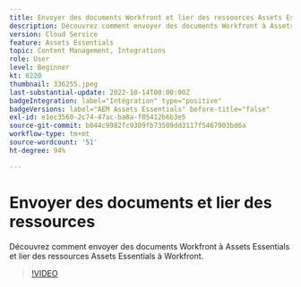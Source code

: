 ```yaml
---
title: Envoyer des documents Workfront et lier des ressources Assets Essentials
description: Découvrez comment envoyer des documents Workfront à Assets Essentials et lier des ressources Assets Essentials à Workfront.
version: Cloud Service
feature: Assets Essentials
topic: Content Management, Integrations
role: User
level: Beginner
kt: 8220
thumbnail: 336255.jpeg
last-substantial-update: 2022-10-14T00:00:00Z
badgeIntegration: label="Intégration" type="positive"
badgeVersions: label="AEM Assets Essentials" before-title="false"
exl-id: e1ec3560-2c74-47ac-ba8a-f05412b6b3e5
source-git-commit: b044c9982fc9309fb73509dd3117f5467903bd6a
workflow-type: tm+mt
source-wordcount: '51'
ht-degree: 94%

---
```


# Envoyer des documents et lier des ressources

Découvrez comment envoyer des documents Workfront à Assets Essentials et lier des ressources Assets Essentials à Workfront.

>[!VIDEO](https://video.tv.adobe.com/v/336255?quality=12&learn=on)
